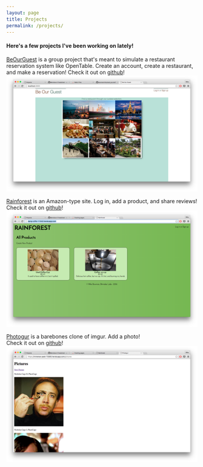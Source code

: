 ```yaml
---
layout: page
title: Projects
permalink: /projects/
---
```


#### Here's a few projects I've been working on lately!

[BeOurGuest](http://evening-reaches-50428.herokuapp.com) is a group project that's meant to simulate a restaurant reservation system like OpenTable. Create an account, create a restaurant, and make a reservation!
Check it out on [github](http://github.com/bowmanmike/seatyourself)!
![BeOurGuest](/assets/beourguest_screenshot.png)

[Rainforest](http://damp-cliffs-11542.herokuapp.com/) is an Amazon-type site. Log in, add a product, and share reviews!  
Check it out on [github](https://github.com/bowmanmike/rainforest)!
![Rainforest](/assets/rainforest_screenshot.png)

[Photogur](https://immense-peak-73305.herokuapp.com/pictures) is a barebones clone of imgur. Add a photo!  
Check it out on [github](https://github.com/bowmanmike/photogur)!
![Photogur](/assets/photogur_screenshot.png)
